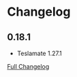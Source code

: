 # Changelog

## 0.18.1

* Teslamate 1.27.1

[Full Changelog](https://github.com/matt-FFFFFF/hassio-addon-teslamate/blob/main/CHANGELOG-FULL.md)
